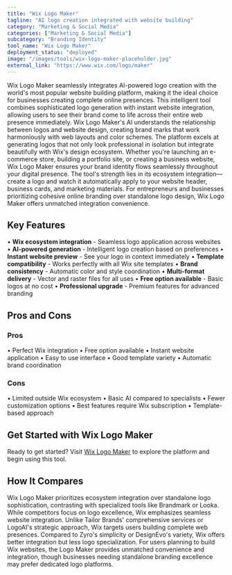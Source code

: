 ```yaml
---
title: "Wix Logo Maker"
tagline: "AI logo creation integrated with website building"
category: "Marketing & Social Media"
categories: ["Marketing & Social Media"]
subcategory: "Branding Identity"
tool_name: "Wix Logo Maker"
deployment_status: "deployed"
image: "/images/tools/wix-logo-maker-placeholder.jpg"
external_link: "https://www.wix.com/logo/maker"
---
```

Wix Logo Maker seamlessly integrates AI-powered logo creation with the world's most popular website building platform, making it the ideal choice for businesses creating complete online presences. This intelligent tool combines sophisticated logo generation with instant website integration, allowing users to see their brand come to life across their entire web presence immediately. Wix Logo Maker's AI understands the relationship between logos and website design, creating brand marks that work harmoniously with web layouts and color schemes. The platform excels at generating logos that not only look professional in isolation but integrate beautifully with Wix's design ecosystem. Whether you're launching an e-commerce store, building a portfolio site, or creating a business website, Wix Logo Maker ensures your brand identity flows seamlessly throughout your digital presence. The tool's strength lies in its ecosystem integration—create a logo and watch it automatically apply to your website header, business cards, and marketing materials. For entrepreneurs and businesses prioritizing cohesive online branding over standalone logo design, Wix Logo Maker offers unmatched integration convenience.

## Key Features

• **Wix ecosystem integration** - Seamless logo application across websites
• **AI-powered generation** - Intelligent logo creation based on preferences
• **Instant website preview** - See your logo in context immediately
• **Template compatibility** - Works perfectly with all Wix site templates
• **Brand consistency** - Automatic color and style coordination
• **Multi-format delivery** - Vector and raster files for all uses
• **Free option available** - Basic logos at no cost
• **Professional upgrade** - Premium features for advanced branding

## Pros and Cons

### Pros
• Perfect Wix integration
• Free option available
• Instant website application
• Easy to use interface
• Good template variety
• Automatic brand coordination

### Cons
• Limited outside Wix ecosystem
• Basic AI compared to specialists
• Fewer customization options
• Best features require Wix subscription
• Template-based approach

## Get Started with Wix Logo Maker

Ready to get started? Visit [Wix Logo Maker](https://www.wix.com/logo/maker) to explore the platform and begin using this tool.

## How It Compares

Wix Logo Maker prioritizes ecosystem integration over standalone logo sophistication, contrasting with specialized tools like Brandmark or Looka. While competitors focus on logo excellence, Wix emphasizes seamless website integration. Unlike Tailor Brands' comprehensive services or LogoAI's strategic approach, Wix targets users building complete web presences. Compared to Zyro's simplicity or DesignEvo's variety, Wix offers better integration but less logo specialization. For users planning to build Wix websites, the Logo Maker provides unmatched convenience and integration, though businesses needing standalone branding excellence may prefer dedicated logo platforms.